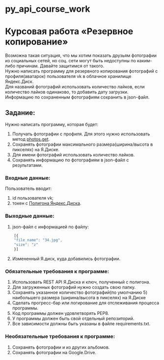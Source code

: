 # py_api_course_work
# Курсовая работа «Резервное копирование»

Возможна такая ситуация, что мы хотим показать друзьям фотографии из социальных сетей, но соц. сети могут быть недоступны по каким-либо причинам. Давайте защитимся от такого.  
Нужно написать программу для резервного копирования фотографий с профиля(аватарок) пользователя vk в облачное хранилище Яндекс.Диск.  
Для названий фотографий использовать количество лайков, если количество лайков одинаково, то добавить дату загрузки.  
Информацию по сохраненным фотографиям сохранить в json-файл.

## Задание:
Нужно написать программу, которая будет:
1. Получать фотографии с профиля. Для этого нужно использовать метод [photos.get](https://vk.com/dev/photos.get).
2. Сохранять фотографии максимального размера(ширина/высота в пикселях) на Я.Диске.
3. Для имени фотографий использовать количество лайков. 
4. Сохранять информацию по фотографиям в json-файл с результатами. 



### Входные данные:
Пользователь вводит:
1. id пользователя vk;
2. токен с [Полигона Яндекс.Диска](https://yandex.ru/dev/disk/poligon/).


### Выходные данные:
1. json-файл с информацией по файлу:
```javascript
    [{
    "file_name": "34.jpg",
    "size": "z"
    }]
```
2. Измененный Я.диск, куда добавились фотографии.
​
​
### Обязательные требования к программе:
1. Использовать REST API Я.Диска и ключ, полученный с полигона.
2. Для загруженных фотографий нужно создать свою папку.
3. Сохранять указанное количество фотографий(по умолчанию 5) наибольшего размера (ширина/высота в пикселях) на Я.Диске
4. Сделать прогресс-бар или логирование для отслеживания процесса программы.
5. Код программы должен удовлетворять PEP8.
6. У программы должен быть свой отдельный репозиторий. 
7. Все зависимости должны быть указаны в файле requiremеnts.txt.
​
### Необязательные требования к программе:
1. Сохранять фотографии и из других альбомов.
2. Сохранять фотографии на Google.Drive.
